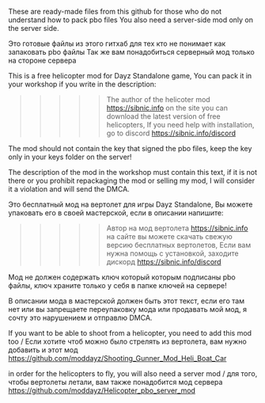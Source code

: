 These are ready-made files from this github for those who do not understand how to pack pbo files
You also need a server-side mod only on the server side.

Это готовые файлы из этого гитхаб для тех кто не понимает как запаковать pbo файлы
Так же вам понадобиться серверный мод только на стороне сервера 

This is a free helicopter mod for Dayz Standalone game,
You can pack it in your workshop if you write in the description:

>>>>> The author of the helicoter mod https://sibnic.info on the site you can download the latest version of free helicopters, If you need help with installation, go to discord https://sibnic.info/discord

The mod should not contain the key that signed the pbo files, keep the key only in your keys folder on the server!

The description of the mod in the workshop must contain this text, if it is not there or you prohibit repackaging the mod or selling my mod, I will consider it a violation and will send the DMCA.

Это бесплатный мод на вертолет для игры Dayz Standalone, 
Вы можете упаковать его в своей мастерской, если в описании напишите:

>>>>> Автор на мод вертолета https://sibnic.info на сайте вы можете скачать свежую версию бесплатных вертолетов, Если вам нужна помощь с установкой, заходите дискорд https://sibnic.info/discord

Мод не должен содержать ключ который которым подписаны pbo файлы, ключ храните только у себя в папке ключей на сервере!

В описании мода в мастерской должен быть этот текст, если его там нет или вы запрещаете переупаковку мода или продавать мой мод, я сочту это нарушением и отправлю DMCA.


If you want to be able to shoot from a helicopter, you need to add this mod too / Если хотите чтоб можно было стрелять из вертолета, вам нужно добавить и этот мод
https://github.com/moddayz/Shooting_Gunner_Mod_Heli_Boat_Car

in order for the helicopters to fly, you will also need a server mod / для того, чтобы вертолеты летали, вам также понадобится мод сервера https://github.com/moddayz/Helicopter_pbo_server_mod
